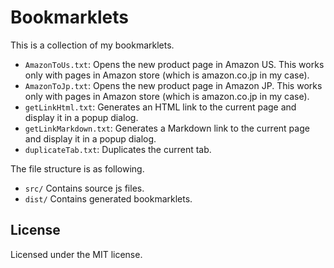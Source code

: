# Bookmarklets

This is a collection of my bookmarklets.

- `AmazonToUs.txt`: Opens the new product page in Amazon US. This works only with pages in Amazon store (which is amazon.co.jp in my case).
- `AmazonToJp.txt`: Opens the new product page in Amazon JP. This works only with pages in Amazon store (which is amazon.co.jp in my case).
- `getLinkHtml.txt`: Generates an HTML link to the current page and display it in a popup dialog.
- `getLinkMarkdown.txt`: Generates a Markdown link to the current page and display it in a popup dialog.
- `duplicateTab.txt`: Duplicates the current tab.

The file structure is as following.

- `src/` Contains source js files.
- `dist/` Contains generated bookmarklets.

## License

Licensed under the MIT license.
